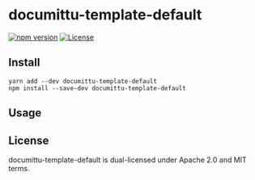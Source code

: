 # documittu-template-default
[![npm version](https://badge.fury.io/js/documittu-template-default.svg)](https://badge.fury.io/js/documittu-template-default)
[![License](http://img.shields.io/:license-mit-blue.svg)](http://doge.mit-license.org)

## Install
```
yarn add --dev documittu-template-default
npm install --save-dev documittu-template-default
```

## Usage

## License
documittu-template-default is dual-licensed under Apache 2.0 and MIT terms.
